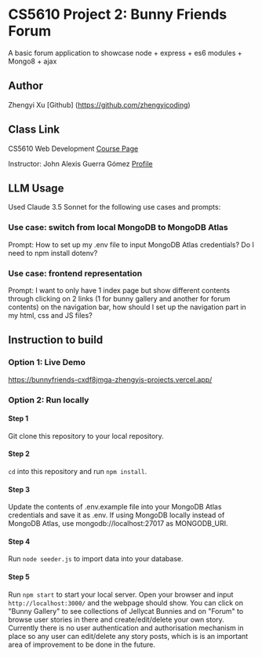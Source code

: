 # CS5610 Project 2: Bunny Friends Forum

A basic forum application to showcase node + express + es6 modules + Mongo8 + ajax

## Author

Zhengyi Xu
[Github] (https://github.com/zhengyicoding)

## Class Link

CS5610 Web Development [Course Page](https://johnguerra.co/classes/webDevelopment_spring_2025/)

Instructor: John Alexis Guerra Gómez [Profile](https://johnguerra.co/)

## LLM Usage

Used Claude 3.5 Sonnet for the following use cases and prompts:

### Use case: switch from local MongoDB to MongoDB Atlas

Prompt: How to set up my .env file to input MongoDB Atlas credentials? Do I need to npm install dotenv?

### Use case: frontend representation

Prompt: I want to only have 1 index page but show different contents through clicking on 2 links (1 for bunny gallery and another for forum contents) on the navigation bar, how should I set up the navigation part in my html, css and JS files?

## Instruction to build

### Option 1: Live Demo

https://bunnyfriends-cxdf8jmga-zhengyis-projects.vercel.app/

### Option 2: Run locally

#### Step 1

Git clone this repository to your local repository.

#### Step 2

`cd` into this repository and run `npm install`.

#### Step 3

Update the contents of .env.example file into your MongoDB Atlas credentials and save it as .env.
If using MongoDB locally instead of MongoDB Atlas, use mongodb://localhost:27017 as MONGODB_URI.

#### Step 4

Run `node seeder.js` to import data into your database.

#### Step 5

Run `npm start` to start your local server. Open your browser and input `http://localhost:3000/` and the webpage should show. You can click on "Bunny Gallery" to see collections of Jellycat Bunnies and on "Forum" to browse user stories in there and create/edit/delete your own story. Currently there is no user authentication and authorisation mechanism in place so any user can edit/delete any story posts, which is is an important area of improvement to be done in the future.
